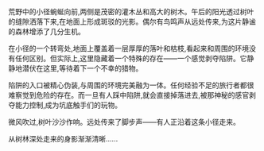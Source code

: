 荒野中的小径蜿蜒向前,两侧是茂密的灌木丛和高大的树木。午后的阳光透过树叶的缝隙洒落下来,在地面上形成斑驳的光影。偶尔有鸟鸣声从远处传来,为这片静谧的森林增添了几分生机。

在小径的一个转弯处,地面上覆盖着一层厚厚的落叶和枯枝,看起来和周围的环境没有任何区别。但实际上,这里隐藏着一个特殊的存在——一个感觉剥夺陷阱。它静静地潜伏在这里,等待着下一个不幸的猎物。

陷阱的入口被精心伪装,与周围的环境完美融为一体。任何经验不足的旅行者都很难察觉到危险的存在。而一旦有人踩中陷阱,就会直接掉落进去,被那神秘的感官剥夺能力控制,成为坑底触手们的玩物。

微风吹过,树叶沙沙作响。远处传来了脚步声——有人正沿着这条小径走来。

从树林深处走来的身影渐渐清晰......
